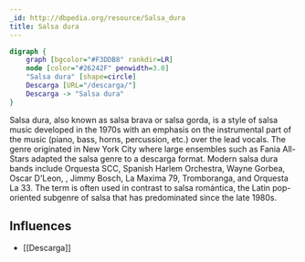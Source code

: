 ```yaml
---
_id: http://dbpedia.org/resource/Salsa_dura
title: Salsa dura
---
```


```dot
digraph {
	graph [bgcolor="#F3DDB8" rankdir=LR]
	node [color="#26242F" penwidth=3.0]
	"Salsa dura" [shape=circle]
	Descarga [URL="/descarga/"]
	Descarga -> "Salsa dura"
}
```

Salsa dura, also known as salsa brava or salsa gorda, is a style of salsa music developed in the 1970s with an emphasis on the instrumental part of the music (piano, bass, horns, percussion, etc.) over the lead vocals. The genre originated in New York City where large ensembles such as Fania All-Stars adapted the salsa genre to a descarga format. Modern salsa dura bands include Orquesta SCC, Spanish Harlem Orchestra, Wayne Gorbea, Oscar D'Leon, , Jimmy Bosch, La Maxima 79, Tromboranga, and Orquesta La 33. The term is often used in contrast to salsa romántica, the Latin pop-oriented subgenre of salsa that has predominated since the late 1980s.

## Influences
- [[Descarga]]
